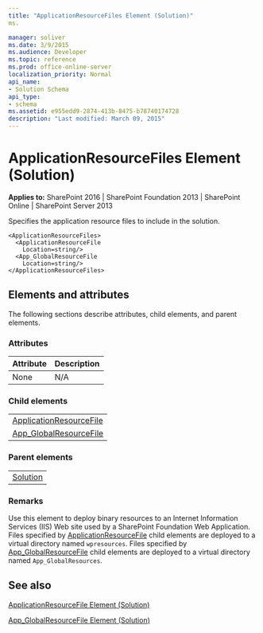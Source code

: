 ```yaml
---
title: "ApplicationResourceFiles Element (Solution)"
ms.

manager: soliver
ms.date: 3/9/2015
ms.audience: Developer
ms.topic: reference
ms.prod: office-online-server
localization_priority: Normal
api_name:
- Solution Schema
api_type:
- schema
ms.assetid: e955edd9-2874-413b-8475-b78740174728
description: "Last modified: March 09, 2015"
---
```


# ApplicationResourceFiles Element (Solution)

 
  
 **Applies to:** SharePoint 2016 | SharePoint Foundation 2013 | SharePoint Online | SharePoint Server 2013
  
Specifies the application resource files to include in the solution.
  
```
<ApplicationResourceFiles>
  <ApplicationResourceFile 
    Location=string/>
  <App_GlobalResourceFile 
    Location=string/>
</ApplicationResourceFiles>
```

## Elements and attributes

The following sections describe attributes, child elements, and parent elements.

### Attributes

|**Attribute**|**Description**|
|:-----|:-----|
|None  <br/> |N/A  <br/> |
   
### Child elements

||
|:-----|
|[ApplicationResourceFile](applicationresourcefile-element-solution.md) <br/> |
|[App_GlobalResourceFile](app_globalresourcefile-element-solution.md) <br/> |
   
### Parent elements

||
|:-----|
|[Solution](solution-element-solution.md)|
   
### Remarks

Use this element to deploy binary resources to an Internet Information Services (IIS) Web site used by a SharePoint Foundation Web Application. Files specified by [ApplicationResourceFile](applicationresourcefile-element-solution.md) child elements are deployed to a virtual directory named  `wpresources`. Files specified by [App_GlobalResourceFile](app_globalresourcefile-element-solution.md) child elements are deployed to a virtual directory named  `App_GlobalResources`.
  
## See also



[ApplicationResourceFile Element (Solution)](applicationresourcefile-element-solution.md)
  
[App_GlobalResourceFile Element (Solution)](app_globalresourcefile-element-solution.md)


